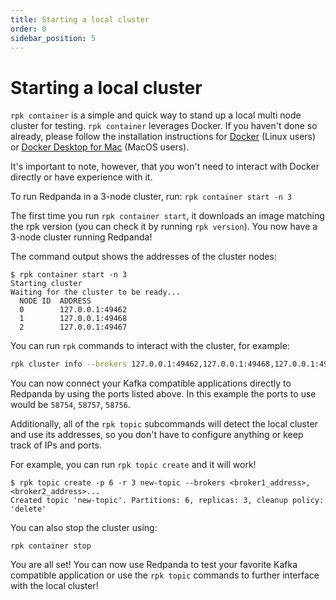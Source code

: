 ```yaml
---
title: Starting a local cluster
order: 0
sidebar_position: 5
---
```

# Starting a local cluster

`rpk container` is a simple and quick way to stand up a local multi node cluster
for testing. `rpk container` leverages Docker. If you haven't done so already,
please follow the installation instructions for
[Docker](https://docs.docker.com/engine/install/) (Linux users) or
[Docker Desktop for Mac](https://www.docker.com/products/docker-desktop) 
(MacOS users).

It's important to note, however, that you won't need to interact with Docker directly or have experience with it.

To run Redpanda in a 3-node cluster, run: `rpk container start -n 3`

The first time you run `rpk container start`, it downloads an image matching the rpk version (you can check it by running `rpk version`).
You now have a 3-node cluster running Redpanda!

The command output shows the addresses of the cluster nodes:

```
$ rpk container start -n 3
Starting cluster
Waiting for the cluster to be ready...
  NODE ID  ADDRESS          
  0        127.0.0.1:49462  
  1        127.0.0.1:49468  
  2        127.0.0.1:49467  
```

You can run `rpk` commands to interact with the cluster, for example:

```bash
rpk cluster info --brokers 127.0.0.1:49462,127.0.0.1:49468,127.0.0.1:49467
```

You can now connect your Kafka compatible applications directly to Redpanda
by using the ports listed above. In this example the ports to use would be
`58754`, `58757`, `58756`.

Additionally, all of the `rpk topic` subcommands will detect the local cluster and use its addresses, so you don't have to configure anything or keep track of IPs and ports.

For example, you can run `rpk topic create` and it will work!

```
$ rpk topic create -p 6 -r 3 new-topic --brokers <broker1_address>,<broker2_address>...
Created topic 'new-topic'. Partitions: 6, replicas: 3, cleanup policy: 'delete'
```

You can also stop the cluster using:

```
rpk container stop
```

You are all set! You can now use Redpanda to test your favorite Kafka
compatible application or use the `rpk topic` commands to further interface with
the local cluster!
